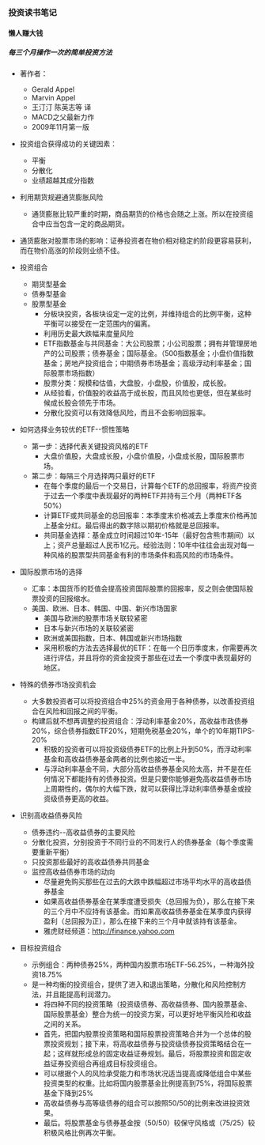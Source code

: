 ### 投资读书笔记

#### 懒人赚大钱
##### 每三个月操作一次的简单投资方法

+   著作者：
    -   Gerald Appel
    -   Marvin Appel
    -   王汀汀 陈英志等 译
    -   MACD之父最新力作
    -   2009年11月第一版

+   投资组合获得成功的关键因素：
    -   平衡
    -   分散化
    -   业绩超越其成分指数

+   利用期货规避通货膨胀风险
    -   通货膨胀比较严重的时期，商品期货的价格也会随之上涨。所以在投资组合中应当包含一定的商品期货。

+   通货膨胀对股票市场的影响：证券投资者在物价相对稳定的阶段更容易获利，而在物价高涨的阶段则业绩不佳。

+   投资组合
    -   期货型基金
    -   债券型基金
    -   股票型基金
        +   分板块投资，各板块设定一定的比例，并维持组合的比例平衡，这种平衡可以接受在一定范围内的偏离。
        +   利用历史最大跌幅来度量风险 
        +   ETF指数基金与共同基金：大公司股票；小公司股票；拥有并管理房地产的公司股票；债券基金；国际基金。（500指数基金；小盘价值指数基金；房地产投资组合；中期债券市场基金；高级浮动利率基金；国际股票市场指数）
        +   股票分类：规模和估值，大盘股，小盘股，价值股，成长股。
        +   从经验看，价值股的收益高于成长股，而且风险也更低，但在某些时候成长股会领先于市场。
        +   分散化投资可以有效降低风险，而且不会影响回报率。

+   如何选择业务较优的ETF--惯性策略
    -   第一步：选择代表关键投资风格的ETF
        +   大盘价值股，大盘成长股，小盘价值股，小盘成长股，国际股票市场。
    -   第二步：每隔三个月选择两只最好的ETF
        +   在每个季度的最后一个交易日，计算每个ETF的总回报率，将资产投资于过去一个季度中表现最好的两种ETF并持有三个月（两种ETF各50%）
        +   计算ETF或共同基金的总回报率：本季度末价格减去上季度末价格再加上基金分红。最后得出的数字除以期初价格就是总回报率。
        +   共同基金选择：基金成立时间超过10年-15年（最好包含熊市期间）以上；资产总量超过人民币1亿元。经验法则：10年中往往会出现对每一种风格的股票型共同基金有利的市场条件和高风险的市场条件。

+   国际股票市场的选择
    -   汇率：本国货币的贬值会提高投资国际股票的回报率，反之则会使国际股票投资的回报缩水。
    -   美国、欧洲、日本、韩国、中国、新兴市场国家
        +   美国与欧洲的股票市场关联较紧密
        +   日本与新兴市场的关联较紧密
        +   欧洲或美国指数，日本、韩国或新兴市场指数
        +   采用积极的方法去选择最优的ETF：在每一个日历季度末，你需要再次进行评估，并且将你的资金投资于那些在过去一个季度中表现最好的地区。

+   特殊的债券市场投资机会
    -   大多数投资者可以将投资组合中25%的资金用于各种债券，以改善投资组合在风险和回报之间的平衡。
    -   构建后就不想再调整的投资组合：浮动利率基金20%，高收益市政债券20%，综合债券指数ETF20%，短期免税基金20%，单个的10年期TIPS-20%
        +   积极的投资者可以将投资级债券ETF的比例上升到50%，而浮动利率基金和高收益债券基金两者的比例也接近一半。
        +   与浮动利率基金不同，大部分高收益债券基金风险太高，并不是在任何情况下都能持有的债券投资。但是只要你能够避免高收益债券市场上周期性的，偶尔的大幅下跌，就可以获得比浮动利率债券基金或投资级债券更高的收益。

+   识别高收益债券风险
    -   债券违约--高收益债券的主要风险
    -   分散化投资，分别投资于不同行业的不同发行人的债券基金（每个季度需要重新平衡）
    -   只投资那些最好的高收益债券共同基金
    -   监控高收益债券市场的动向
        +   尽量避免购买那些在过去的大跌中跌幅超过市场平均水平的高收益债券基金
        +   如果高收益债券基金在某季度遭受损失（总回报为负），那么在接下来的三个月中不应持有该基金。而如果高收益债券基金在某季度内获得盈利（总回报为正），那么在接下来的三个月中就该持有该基金。
        +   雅虎财经频道：http://finance.yahoo.com

+   目标投资组合
    -   示例组合：两种债券25%，两种国内股票市场ETF-56.25%，一种海外投资18.75%
    -   是一种均衡的投资组合，提供了进入和退出策略，分散化和风险控制方法，并且能提高利润潜力。
        +   将四种不同的投资策略（投资级债券、高收益债券、国内股票基金、国际股票基金）整合为统一的投资方案，可以更好地平衡风险和收益之间的关系。
        +   首先，把国内股票投资策略和国际股票投资策略合并为一个总体的股票投资规划；接下来，将高收益债券与投资级债券投资策略结合在一起；这样就形成总的固定收益证券规划。最后，将股票投资和固定收益证券投资组合再组成目标投资组合。
        +   可以根据个人的风险承受能力和市场状况适当提高或降低组合中某些投资类型的权重。比如将国内股票基金比例提高到75%，将国际股票基金下降到25%
        +   高收益债券与高等级债券的组合可以按照50/50的比例来改进投资效果。
        +   最后。将股票基金与债券基金按（50/50）较保守风格或（75/25）较积极风格比例再次平衡。
